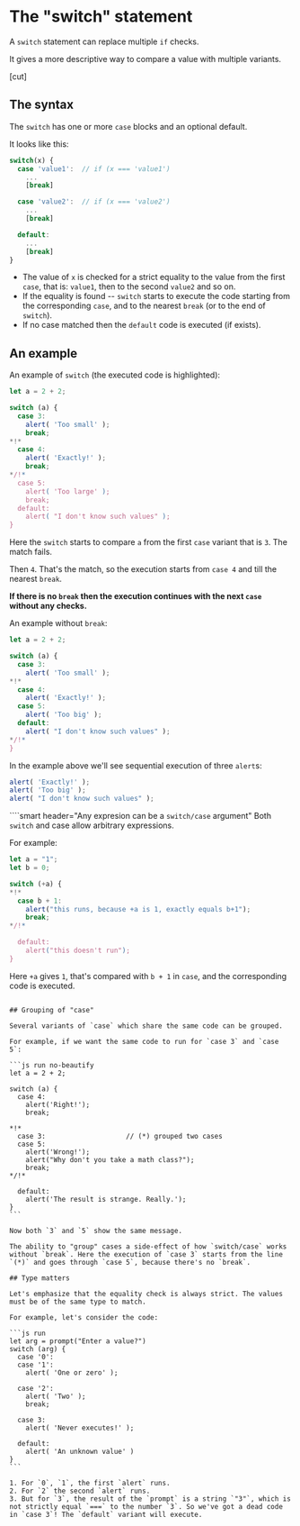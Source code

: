 # The "switch" statement

A `switch` statement can replace multiple `if` checks.

It gives a more descriptive way to compare a value with multiple variants.

[cut]

## The syntax

The `switch` has one or more `case` blocks and an optional default.

It looks like this:

```js no-beautify
switch(x) {
  case 'value1':  // if (x === 'value1')
    ...
    [break]

  case 'value2':  // if (x === 'value2')
    ...
    [break]

  default:
    ...
    [break]
}
```

- The value of `x` is checked for a strict equality to the value from the first `case`, that is: `value1`, then to the second `value2` and so on.
- If the equality is found -- `switch` starts to execute the code starting from the corresponding `case`, and to the nearest `break` (or to the end of `switch`).
- If no case matched then the `default` code is executed (if exists).

## An example

An example of `switch` (the executed code is highlighted):

```js run
let a = 2 + 2;

switch (a) {
  case 3:
    alert( 'Too small' );
    break;
*!*
  case 4:
    alert( 'Exactly!' );
    break;
*/!*
  case 5:
    alert( 'Too large' );
    break;
  default:
    alert( "I don't know such values" );
}
```

Here the `switch` starts to compare `a` from the first `case` variant that is `3`. The match fails.

Then `4`. That's the match, so the execution starts from `case 4` and till the nearest `break`.

**If there is no `break` then the execution continues with the next `case` without any checks.**

An example without `break`:

```js run
let a = 2 + 2;

switch (a) {
  case 3:
    alert( 'Too small' );
*!*
  case 4:
    alert( 'Exactly!' );
  case 5:
    alert( 'Too big' );
  default:
    alert( "I don't know such values" );
*/!*
}
```

In the example above we'll see sequential execution of three `alert`s:

```js
alert( 'Exactly!' );
alert( 'Too big' );
alert( "I don't know such values" );
```

````smart header="Any expresion can be a `switch/case` argument"
Both `switch` and case allow arbitrary expressions.

For example:

```js run
let a = "1";
let b = 0;

switch (+a) {
*!*
  case b + 1:
    alert("this runs, because +a is 1, exactly equals b+1");
    break;
*/!*

  default:
    alert("this doesn't run");
}
```
Here `+a` gives `1`, that's compared with `b + 1` in `case`, and the corresponding code is executed.
````

## Grouping of "case"

Several variants of `case` which share the same code can be grouped.

For example, if we want the same code to run for `case 3` and `case 5`:

```js run no-beautify
let a = 2 + 2;

switch (a) {
  case 4:
    alert('Right!');
    break;

*!*
  case 3:                    // (*) grouped two cases
  case 5:
    alert('Wrong!');
    alert("Why don't you take a math class?");
    break;
*/!*

  default:
    alert('The result is strange. Really.');
}
```

Now both `3` and `5` show the same message.

The ability to "group" cases a side-effect of how `switch/case` works without `break`. Here the execution of `case 3` starts from the line `(*)` and goes through `case 5`, because there's no `break`.

## Type matters

Let's emphasize that the equality check is always strict. The values must be of the same type to match.

For example, let's consider the code:

```js run
let arg = prompt("Enter a value?")
switch (arg) {
  case '0':
  case '1':
    alert( 'One or zero' );

  case '2':
    alert( 'Two' );
    break;

  case 3:
    alert( 'Never executes!' );

  default:
    alert( 'An unknown value' )
}
```

1. For `0`, `1`, the first `alert` runs.
2. For `2` the second `alert` runs.
3. But for `3`, the result of the `prompt` is a string `"3"`, which is not strictly equal `===` to the number `3`. So we've got a dead code in `case 3`! The `default` variant will execute.

